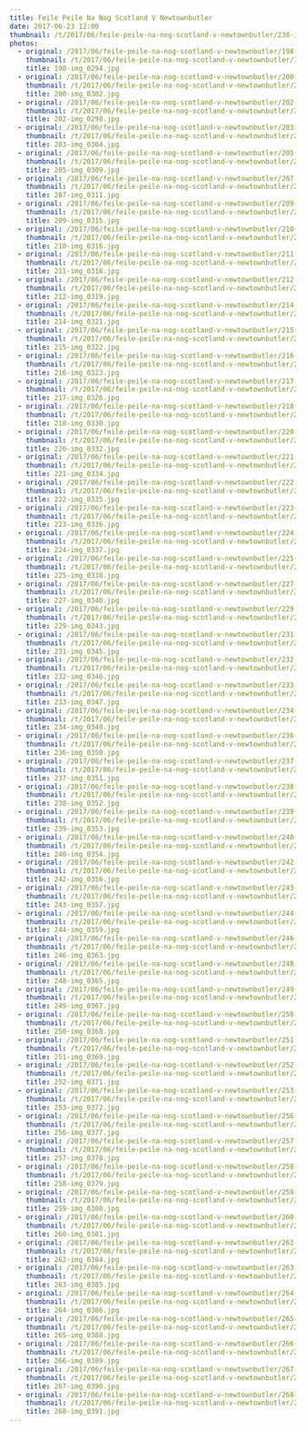 ```yaml
---
title: Feile Peile Na Nog Scotland V Newtownbutler
date: 2017-06-23 12:00
thumbnail: /t/2017/06/feile-peile-na-nog-scotland-v-newtownbutler/238-img_0352.jpg
photos:
  - original: /2017/06/feile-peile-na-nog-scotland-v-newtownbutler/198-img_0294.jpg
    thumbnail: /t/2017/06/feile-peile-na-nog-scotland-v-newtownbutler/198-img_0294.jpg
    title: 198-img_0294.jpg
  - original: /2017/06/feile-peile-na-nog-scotland-v-newtownbutler/200-img_0302.jpg
    thumbnail: /t/2017/06/feile-peile-na-nog-scotland-v-newtownbutler/200-img_0302.jpg
    title: 200-img_0302.jpg
  - original: /2017/06/feile-peile-na-nog-scotland-v-newtownbutler/202-img_0298.jpg
    thumbnail: /t/2017/06/feile-peile-na-nog-scotland-v-newtownbutler/202-img_0298.jpg
    title: 202-img_0298.jpg
  - original: /2017/06/feile-peile-na-nog-scotland-v-newtownbutler/203-img_0304.jpg
    thumbnail: /t/2017/06/feile-peile-na-nog-scotland-v-newtownbutler/203-img_0304.jpg
    title: 203-img_0304.jpg
  - original: /2017/06/feile-peile-na-nog-scotland-v-newtownbutler/205-img_0309.jpg
    thumbnail: /t/2017/06/feile-peile-na-nog-scotland-v-newtownbutler/205-img_0309.jpg
    title: 205-img_0309.jpg
  - original: /2017/06/feile-peile-na-nog-scotland-v-newtownbutler/207-img_0311.jpg
    thumbnail: /t/2017/06/feile-peile-na-nog-scotland-v-newtownbutler/207-img_0311.jpg
    title: 207-img_0311.jpg
  - original: /2017/06/feile-peile-na-nog-scotland-v-newtownbutler/209-img_0315.jpg
    thumbnail: /t/2017/06/feile-peile-na-nog-scotland-v-newtownbutler/209-img_0315.jpg
    title: 209-img_0315.jpg
  - original: /2017/06/feile-peile-na-nog-scotland-v-newtownbutler/210-img_0316.jpg
    thumbnail: /t/2017/06/feile-peile-na-nog-scotland-v-newtownbutler/210-img_0316.jpg
    title: 210-img_0316.jpg
  - original: /2017/06/feile-peile-na-nog-scotland-v-newtownbutler/211-img_0318.jpg
    thumbnail: /t/2017/06/feile-peile-na-nog-scotland-v-newtownbutler/211-img_0318.jpg
    title: 211-img_0318.jpg
  - original: /2017/06/feile-peile-na-nog-scotland-v-newtownbutler/212-img_0319.jpg
    thumbnail: /t/2017/06/feile-peile-na-nog-scotland-v-newtownbutler/212-img_0319.jpg
    title: 212-img_0319.jpg
  - original: /2017/06/feile-peile-na-nog-scotland-v-newtownbutler/214-img_0321.jpg
    thumbnail: /t/2017/06/feile-peile-na-nog-scotland-v-newtownbutler/214-img_0321.jpg
    title: 214-img_0321.jpg
  - original: /2017/06/feile-peile-na-nog-scotland-v-newtownbutler/215-img_0322.jpg
    thumbnail: /t/2017/06/feile-peile-na-nog-scotland-v-newtownbutler/215-img_0322.jpg
    title: 215-img_0322.jpg
  - original: /2017/06/feile-peile-na-nog-scotland-v-newtownbutler/216-img_0323.jpg
    thumbnail: /t/2017/06/feile-peile-na-nog-scotland-v-newtownbutler/216-img_0323.jpg
    title: 216-img_0323.jpg
  - original: /2017/06/feile-peile-na-nog-scotland-v-newtownbutler/217-img_0326.jpg
    thumbnail: /t/2017/06/feile-peile-na-nog-scotland-v-newtownbutler/217-img_0326.jpg
    title: 217-img_0326.jpg
  - original: /2017/06/feile-peile-na-nog-scotland-v-newtownbutler/218-img_0330.jpg
    thumbnail: /t/2017/06/feile-peile-na-nog-scotland-v-newtownbutler/218-img_0330.jpg
    title: 218-img_0330.jpg
  - original: /2017/06/feile-peile-na-nog-scotland-v-newtownbutler/220-img_0332.jpg
    thumbnail: /t/2017/06/feile-peile-na-nog-scotland-v-newtownbutler/220-img_0332.jpg
    title: 220-img_0332.jpg
  - original: /2017/06/feile-peile-na-nog-scotland-v-newtownbutler/221-img_0334.jpg
    thumbnail: /t/2017/06/feile-peile-na-nog-scotland-v-newtownbutler/221-img_0334.jpg
    title: 221-img_0334.jpg
  - original: /2017/06/feile-peile-na-nog-scotland-v-newtownbutler/222-img_0335.jpg
    thumbnail: /t/2017/06/feile-peile-na-nog-scotland-v-newtownbutler/222-img_0335.jpg
    title: 222-img_0335.jpg
  - original: /2017/06/feile-peile-na-nog-scotland-v-newtownbutler/223-img_0336.jpg
    thumbnail: /t/2017/06/feile-peile-na-nog-scotland-v-newtownbutler/223-img_0336.jpg
    title: 223-img_0336.jpg
  - original: /2017/06/feile-peile-na-nog-scotland-v-newtownbutler/224-img_0337.jpg
    thumbnail: /t/2017/06/feile-peile-na-nog-scotland-v-newtownbutler/224-img_0337.jpg
    title: 224-img_0337.jpg
  - original: /2017/06/feile-peile-na-nog-scotland-v-newtownbutler/225-img_0338.jpg
    thumbnail: /t/2017/06/feile-peile-na-nog-scotland-v-newtownbutler/225-img_0338.jpg
    title: 225-img_0338.jpg
  - original: /2017/06/feile-peile-na-nog-scotland-v-newtownbutler/227-img_0340.jpg
    thumbnail: /t/2017/06/feile-peile-na-nog-scotland-v-newtownbutler/227-img_0340.jpg
    title: 227-img_0340.jpg
  - original: /2017/06/feile-peile-na-nog-scotland-v-newtownbutler/229-img_0343.jpg
    thumbnail: /t/2017/06/feile-peile-na-nog-scotland-v-newtownbutler/229-img_0343.jpg
    title: 229-img_0343.jpg
  - original: /2017/06/feile-peile-na-nog-scotland-v-newtownbutler/231-img_0345.jpg
    thumbnail: /t/2017/06/feile-peile-na-nog-scotland-v-newtownbutler/231-img_0345.jpg
    title: 231-img_0345.jpg
  - original: /2017/06/feile-peile-na-nog-scotland-v-newtownbutler/232-img_0346.jpg
    thumbnail: /t/2017/06/feile-peile-na-nog-scotland-v-newtownbutler/232-img_0346.jpg
    title: 232-img_0346.jpg
  - original: /2017/06/feile-peile-na-nog-scotland-v-newtownbutler/233-img_0347.jpg
    thumbnail: /t/2017/06/feile-peile-na-nog-scotland-v-newtownbutler/233-img_0347.jpg
    title: 233-img_0347.jpg
  - original: /2017/06/feile-peile-na-nog-scotland-v-newtownbutler/234-img_0348.jpg
    thumbnail: /t/2017/06/feile-peile-na-nog-scotland-v-newtownbutler/234-img_0348.jpg
    title: 234-img_0348.jpg
  - original: /2017/06/feile-peile-na-nog-scotland-v-newtownbutler/236-img_0350.jpg
    thumbnail: /t/2017/06/feile-peile-na-nog-scotland-v-newtownbutler/236-img_0350.jpg
    title: 236-img_0350.jpg
  - original: /2017/06/feile-peile-na-nog-scotland-v-newtownbutler/237-img_0351.jpg
    thumbnail: /t/2017/06/feile-peile-na-nog-scotland-v-newtownbutler/237-img_0351.jpg
    title: 237-img_0351.jpg
  - original: /2017/06/feile-peile-na-nog-scotland-v-newtownbutler/238-img_0352.jpg
    thumbnail: /t/2017/06/feile-peile-na-nog-scotland-v-newtownbutler/238-img_0352.jpg
    title: 238-img_0352.jpg
  - original: /2017/06/feile-peile-na-nog-scotland-v-newtownbutler/239-img_0353.jpg
    thumbnail: /t/2017/06/feile-peile-na-nog-scotland-v-newtownbutler/239-img_0353.jpg
    title: 239-img_0353.jpg
  - original: /2017/06/feile-peile-na-nog-scotland-v-newtownbutler/240-img_0354.jpg
    thumbnail: /t/2017/06/feile-peile-na-nog-scotland-v-newtownbutler/240-img_0354.jpg
    title: 240-img_0354.jpg
  - original: /2017/06/feile-peile-na-nog-scotland-v-newtownbutler/242-img_0356.jpg
    thumbnail: /t/2017/06/feile-peile-na-nog-scotland-v-newtownbutler/242-img_0356.jpg
    title: 242-img_0356.jpg
  - original: /2017/06/feile-peile-na-nog-scotland-v-newtownbutler/243-img_0357.jpg
    thumbnail: /t/2017/06/feile-peile-na-nog-scotland-v-newtownbutler/243-img_0357.jpg
    title: 243-img_0357.jpg
  - original: /2017/06/feile-peile-na-nog-scotland-v-newtownbutler/244-img_0359.jpg
    thumbnail: /t/2017/06/feile-peile-na-nog-scotland-v-newtownbutler/244-img_0359.jpg
    title: 244-img_0359.jpg
  - original: /2017/06/feile-peile-na-nog-scotland-v-newtownbutler/246-img_0363.jpg
    thumbnail: /t/2017/06/feile-peile-na-nog-scotland-v-newtownbutler/246-img_0363.jpg
    title: 246-img_0363.jpg
  - original: /2017/06/feile-peile-na-nog-scotland-v-newtownbutler/248-img_0365.jpg
    thumbnail: /t/2017/06/feile-peile-na-nog-scotland-v-newtownbutler/248-img_0365.jpg
    title: 248-img_0365.jpg
  - original: /2017/06/feile-peile-na-nog-scotland-v-newtownbutler/249-img_0367.jpg
    thumbnail: /t/2017/06/feile-peile-na-nog-scotland-v-newtownbutler/249-img_0367.jpg
    title: 249-img_0367.jpg
  - original: /2017/06/feile-peile-na-nog-scotland-v-newtownbutler/250-img_0368.jpg
    thumbnail: /t/2017/06/feile-peile-na-nog-scotland-v-newtownbutler/250-img_0368.jpg
    title: 250-img_0368.jpg
  - original: /2017/06/feile-peile-na-nog-scotland-v-newtownbutler/251-img_0369.jpg
    thumbnail: /t/2017/06/feile-peile-na-nog-scotland-v-newtownbutler/251-img_0369.jpg
    title: 251-img_0369.jpg
  - original: /2017/06/feile-peile-na-nog-scotland-v-newtownbutler/252-img_0371.jpg
    thumbnail: /t/2017/06/feile-peile-na-nog-scotland-v-newtownbutler/252-img_0371.jpg
    title: 252-img_0371.jpg
  - original: /2017/06/feile-peile-na-nog-scotland-v-newtownbutler/253-img_0372.jpg
    thumbnail: /t/2017/06/feile-peile-na-nog-scotland-v-newtownbutler/253-img_0372.jpg
    title: 253-img_0372.jpg
  - original: /2017/06/feile-peile-na-nog-scotland-v-newtownbutler/256-img_0377.jpg
    thumbnail: /t/2017/06/feile-peile-na-nog-scotland-v-newtownbutler/256-img_0377.jpg
    title: 256-img_0377.jpg
  - original: /2017/06/feile-peile-na-nog-scotland-v-newtownbutler/257-img_0378.jpg
    thumbnail: /t/2017/06/feile-peile-na-nog-scotland-v-newtownbutler/257-img_0378.jpg
    title: 257-img_0378.jpg
  - original: /2017/06/feile-peile-na-nog-scotland-v-newtownbutler/258-img_0379.jpg
    thumbnail: /t/2017/06/feile-peile-na-nog-scotland-v-newtownbutler/258-img_0379.jpg
    title: 258-img_0379.jpg
  - original: /2017/06/feile-peile-na-nog-scotland-v-newtownbutler/259-img_0380.jpg
    thumbnail: /t/2017/06/feile-peile-na-nog-scotland-v-newtownbutler/259-img_0380.jpg
    title: 259-img_0380.jpg
  - original: /2017/06/feile-peile-na-nog-scotland-v-newtownbutler/260-img_0381.jpg
    thumbnail: /t/2017/06/feile-peile-na-nog-scotland-v-newtownbutler/260-img_0381.jpg
    title: 260-img_0381.jpg
  - original: /2017/06/feile-peile-na-nog-scotland-v-newtownbutler/262-img_0384.jpg
    thumbnail: /t/2017/06/feile-peile-na-nog-scotland-v-newtownbutler/262-img_0384.jpg
    title: 262-img_0384.jpg
  - original: /2017/06/feile-peile-na-nog-scotland-v-newtownbutler/263-img_0385.jpg
    thumbnail: /t/2017/06/feile-peile-na-nog-scotland-v-newtownbutler/263-img_0385.jpg
    title: 263-img_0385.jpg
  - original: /2017/06/feile-peile-na-nog-scotland-v-newtownbutler/264-img_0386.jpg
    thumbnail: /t/2017/06/feile-peile-na-nog-scotland-v-newtownbutler/264-img_0386.jpg
    title: 264-img_0386.jpg
  - original: /2017/06/feile-peile-na-nog-scotland-v-newtownbutler/265-img_0388.jpg
    thumbnail: /t/2017/06/feile-peile-na-nog-scotland-v-newtownbutler/265-img_0388.jpg
    title: 265-img_0388.jpg
  - original: /2017/06/feile-peile-na-nog-scotland-v-newtownbutler/266-img_0389.jpg
    thumbnail: /t/2017/06/feile-peile-na-nog-scotland-v-newtownbutler/266-img_0389.jpg
    title: 266-img_0389.jpg
  - original: /2017/06/feile-peile-na-nog-scotland-v-newtownbutler/267-img_0390.jpg
    thumbnail: /t/2017/06/feile-peile-na-nog-scotland-v-newtownbutler/267-img_0390.jpg
    title: 267-img_0390.jpg
  - original: /2017/06/feile-peile-na-nog-scotland-v-newtownbutler/268-img_0391.jpg
    thumbnail: /t/2017/06/feile-peile-na-nog-scotland-v-newtownbutler/268-img_0391.jpg
    title: 268-img_0391.jpg
---
```

